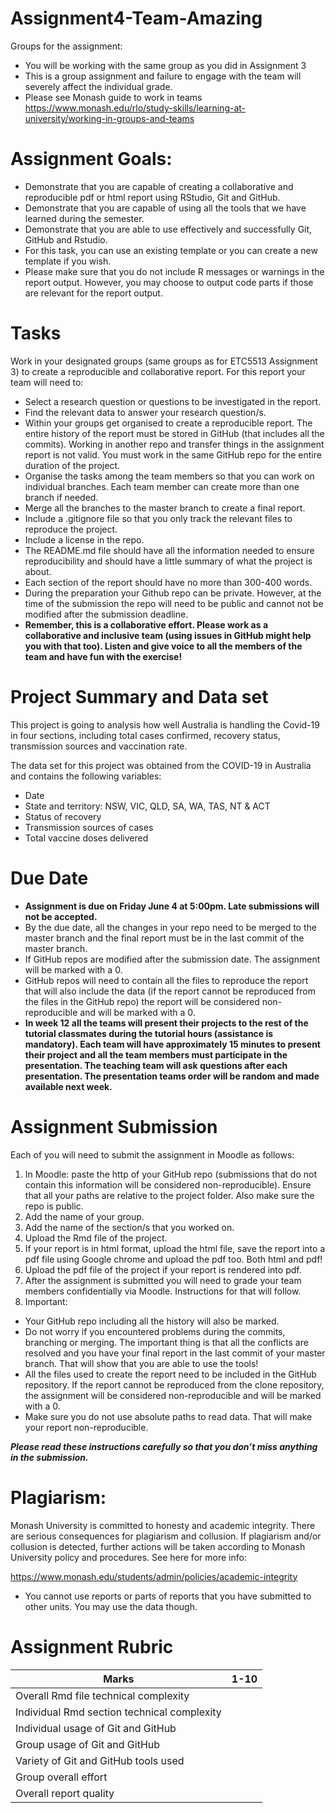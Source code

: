 # Assignment4-Team-Amazing

Groups for the assignment:

- You will be working with the same group as you did in Assignment 3
- This is a group assignment and failure to engage with the team will severely affect the individual grade.
- Please see Monash guide to work in teams https://www.monash.edu/rlo/study-skills/learning-at-university/working-in-groups-and-teams

# Assignment Goals:

- Demonstrate that you are capable of creating a collaborative and  reproducible pdf or html report using RStudio, Git and GitHub.
- Demonstrate that you are capable of using all the tools that we have learned during the semester.
- Demonstrate that you are able to use effectively and successfully Git, GitHub and Rstudio.
- For this task, you can use an existing template or you can create a new template if you wish.
- Please make sure that you do not include R messages or warnings in the report output. However, you may choose to output code parts if those are relevant for the report output.

# Tasks

Work in your designated groups (same groups as for ETC5513 Assignment 3) to create a reproducible and collaborative report. For this report your team will need to:

- Select a research question or questions to be investigated in the report.
- Find the relevant data to answer your research question/s.
- Within your groups get organised to create a reproducible report. The entire history of the report must be stored in GitHub (that includes all the commits). Working in another repo and transfer things in the assignment report is not valid. You must work in the same GitHub repo for the entire duration of the project.
- Organise the tasks among the team members so that you can work on individual branches. Each team member can create more than one branch if needed.
- Merge all the branches to the master branch to create a final report.
- Include a .gitignore file so that you only track the relevant files to reproduce the project.
- Include a license in the repo.
- The README.md file should have all the information needed to ensure reproducibility and should have a little summary of what the project is about.
- Each section of the report should have no more than 300-400 words.
- During the preparation your Github repo can be private. However, at the time of the submission the repo will need to be public and cannot not be modified after the submission deadline.
- **Remember, this is a collaborative effort. Please work as a collaborative and inclusive team (using issues in GitHub might help you with that too). Listen and give voice to all the members of the team and have fun with the exercise!**


# Project Summary and Data set

This project is going to analysis how well Australia is handling the Covid-19 in four sections, including total cases confirmed, recovery status, transmission sources and vaccination rate.

The data set for this project was obtained from the COVID-19 in Australia and contains the following variables:

- Date
- State and territory: NSW, VIC, QLD, SA, WA, TAS, NT & ACT
- Status of recovery
- Transmission sources of cases
- Total vaccine doses delivered

# Due Date

- **Assignment is due on Friday June 4 at 5:00pm. Late submissions will not be accepted.**
- By the due date, all the changes in your repo need to be merged to the master branch and the final report must be in the last commit of the master branch.
- If GitHub repos are modified after the submission date. The assignment will be marked with a 0.
- GitHub repos will need to contain all the files to reproduce the report that will also include the data (if the report cannot be reproduced from the files in the GitHub repo) the report will be considered non-reproducible and will be marked with a 0.
- **In week 12 all the teams will present their projects to the rest of the tutorial classmates during the tutorial hours (assistance is mandatory). Each team will have approximately 15 minutes to present their project and all the team members must participate in the presentation. The teaching team will ask questions after each presentation. The presentation teams order will be random and made available next week.**

# Assignment Submission

Each of you will need to submit the assignment in Moodle as follows:

1. In Moodle: paste the http of your GitHub repo (submissions that do not contain this information will be considered non-reproducible). Ensure that all your paths are relative to the project folder. Also make sure the repo is public.
2. Add the name of your group.
3. Add the name of the section/s that you worked on.
4. Upload the Rmd file of the project.
5. If your report is in html format, upload the html file, save the report into a pdf file using Google chrome and upload the pdf too. Both html and pdf!
6. Upload the pdf file of the project if your report is rendered into pdf.
7. After the assignment is submitted you will need to grade your team members confidentially via Moodle. Instructions for that will follow.
8. Important:
  - Your GitHub repo including all the history will also be marked.
  - Do not worry if you encountered problems during the commits, branching or merging. The important thing is that all the conflicts are resolved and you have your final report in the last commit of your master branch. That will show that you are able to use the tools!
  - All the files used to create the report need to be included in the GitHub repository. If the report cannot be reproduced from the clone repository, the assignment will be considered non-reproducible and will be marked with a 0.
  - Make sure you do not use absolute paths to read data. That will make your report non-reproducible.

***Please read these instructions carefully so that you don’t miss anything in the submission.***

# Plagiarism:

Monash University is committed to honesty and academic integrity. There are serious consequences for plagiarism and collusion. If plagiarism and/or collusion is detected, further actions will be taken according to Monash University policy and procedures. See here for more info:

https://www.monash.edu/students/admin/policies/academic-integrity

 - You cannot use reports or parts of reports that you have submitted to other units. You may use the data though.

 # Assignment Rubric

| Marks                    |1-10 |
|--------------------------|:---:|
| Overall Rmd file technical complexity     |     | 
| Individual Rmd section technical complexity        |     | 
| Individual usage of Git and GitHub            |     | 
| Group usage of Git and GitHub           |     |
| Variety of Git and GitHub tools used   |     |
| Group overall effort   |     |
| Overall report quality   |     |
